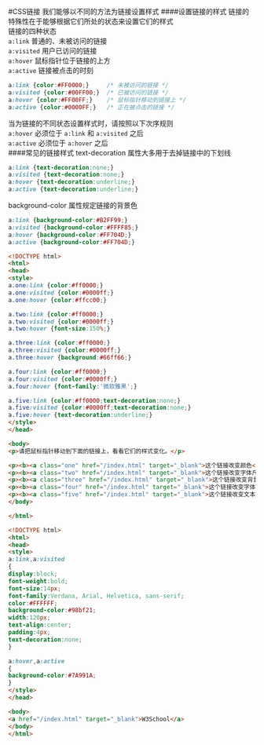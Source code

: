 #CSS链接
我们能够以不同的方法为链接设置样式
####设置链接的样式
链接的特殊性在于能够根据它们所处的状态来设置它们的样式          
链接的四种状态         
`a:link`  普通的、未被访问的链接           
`a:visited`  用户已访问的链接          
`a:hover`  鼠标指针位于链接的上方          
`a:active`  链接被点击的时刻             
```css
a:link {color:#FF0000;}		/* 未被访问的链接 */
a:visited {color:#00FF00;}	/* 已被访问的链接 */
a:hover {color:#FF00FF;}	/* 鼠标指针移动到链接上 */
a:active {color:#0000FF;}	/* 正在被点击的链接 */
```
当为链接的不同状态设置样式时，请按照以下次序规则          
`a:hover` 必须位于 `a:link` 和 `a:visited` 之后        
`a:active` 必须位于 `a:hover` 之后              
####常见的链接样式
text-decoration 属性大多用于去掉链接中的下划线
```css
a:link {text-decoration:none;}
a:visited {text-decoration:none;}
a:hover {text-decoration:underline;}
a:active {text-decoration:underline;}
```
background-color 属性规定链接的背景色
```css
a:link {background-color:#B2FF99;}
a:visited {background-color:#FFFF85;}
a:hover {background-color:#FF704D;}
a:active {background-color:#FF704D;}
```
```html
<!DOCTYPE html>
<html>
<head>
<style>
a.one:link {color:#ff0000;}
a.one:visited {color:#0000ff;}
a.one:hover {color:#ffcc00;}

a.two:link {color:#ff0000;}
a.two:visited {color:#0000ff;}
a.two:hover {font-size:150%;}

a.three:link {color:#ff0000;}
a.three:visited {color:#0000ff;}
a.three:hover {background:#66ff66;}

a.four:link {color:#ff0000;}
a.four:visited {color:#0000ff;}
a.four:hover {font-family:'微软雅黑';}

a.five:link {color:#ff0000;text-decoration:none;}
a.five:visited {color:#0000ff;text-decoration:none;}
a.five:hover {text-decoration:underline;}
</style>
</head>

<body>
<p>请把鼠标指针移动到下面的链接上，看看它们的样式变化。</p>

<p><b><a class="one" href="/index.html" target="_blank">这个链接改变颜色</a></b></p>
<p><b><a class="two" href="/index.html" target="_blank">这个链接改变字体尺寸</a></b></p>
<p><b><a class="three" href="/index.html" target="_blank">这个链接改变背景色</a></b></p>
<p><b><a class="four" href="/index.html" target="_blank">这个链接改变字体</a></b></p>
<p><b><a class="five" href="/index.html" target="_blank">这个链接改变文本的装饰</a></b></p>
</body>

</html>
```
```html
<!DOCTYPE html>
<html>
<head>
<style>
a:link,a:visited
{
display:block;
font-weight:bold;
font-size:14px;
font-family:Verdana, Arial, Helvetica, sans-serif;
color:#FFFFFF;
background-color:#98bf21;
width:120px;
text-align:center;
padding:4px;
text-decoration:none;
}

a:hover,a:active
{
background-color:#7A991A;
}
</style>
</head>

<body>
<a href="/index.html" target="_blank">W3School</a>
</body>
</html>
```
